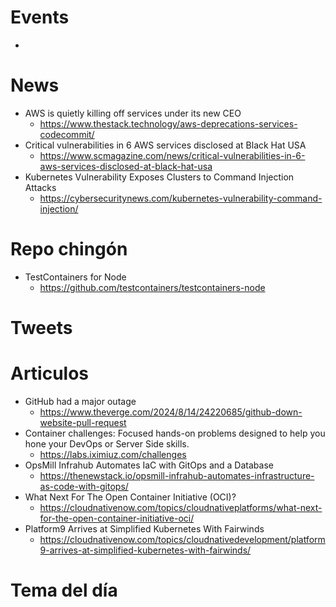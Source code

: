 
# Events

* 

# News

* AWS is quietly killing off services under its new CEO
  * https://www.thestack.technology/aws-deprecations-services-codecommit/
* Critical vulnerabilities in 6 AWS services disclosed at Black Hat USA
  * https://www.scmagazine.com/news/critical-vulnerabilities-in-6-aws-services-disclosed-at-black-hat-usa
* Kubernetes Vulnerability Exposes Clusters to Command Injection Attacks
  * https://cybersecuritynews.com/kubernetes-vulnerability-command-injection/

# Repo chingón

* TestContainers for Node
  * https://github.com/testcontainers/testcontainers-node
  
# Tweets

# Articulos

* GitHub had a major outage
  * https://www.theverge.com/2024/8/14/24220685/github-down-website-pull-request
* Container challenges: Focused hands-on problems designed to help you hone your DevOps or Server Side skills.
  * https://labs.iximiuz.com/challenges
* OpsMill Infrahub Automates IaC with GitOps and a Database
  * https://thenewstack.io/opsmill-infrahub-automates-infrastructure-as-code-with-gitops/
* What Next For The Open Container Initiative (OCI)?
  * https://cloudnativenow.com/topics/cloudnativeplatforms/what-next-for-the-open-container-initiative-oci/
* Platform9 Arrives at Simplified Kubernetes With Fairwinds 
  * https://cloudnativenow.com/topics/cloudnativedevelopment/platform9-arrives-at-simplified-kubernetes-with-fairwinds/

 
# Tema del día

